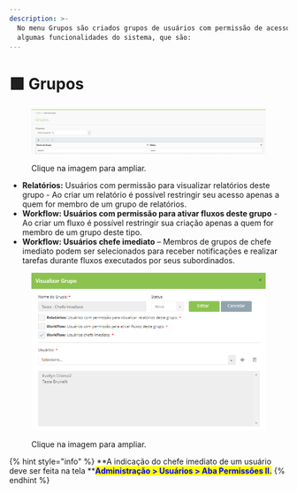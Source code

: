 ```yaml
---
description: >-
  No menu Grupos são criados grupos de usuários com permissão de acesso a
  algumas funcionalidades do sistema, que são:
---
```


# 🟩 Grupos

<figure><img src="../.gitbook/assets/image.png" alt=""><figcaption><p>Clique na imagem para ampliar.</p></figcaption></figure>

* **Relatórios:** Usuários com permissão para visualizar relatórios deste grupo - Ao criar um relatório é possível restringir seu acesso apenas a quem for membro de um grupo de relatórios.
* **Workflow: Usuários com permissão para ativar fluxos deste grupo** - Ao criar um fluxo é possível restringir sua criação apenas a quem for membro de um grupo deste tipo.
* **Workflow: Usuários chefe imediato** – Membros de grupos de chefe imediato podem ser selecionados para receber notificações e realizar tarefas durante fluxos executados por seus subordinados.

<figure><img src="../.gitbook/assets/image (1).png" alt=""><figcaption><p>Clique na imagem para ampliar.</p></figcaption></figure>

{% hint style="info" %}
**A indicação do chefe imediato de um usuário deve ser feita na tela **<mark style="color:blue;">**Administração > Usuários > Aba Permissões II.**</mark>
{% endhint %}
